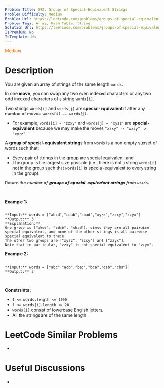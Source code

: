```yaml
---
Problem Title: 893. Groups of Special-Equivalent Strings
Problem Difficulty: Medium
Problem Url: https://leetcode.com/problems/groups-of-special-equivalent-strings/
Problem Tags: Array, Hash Table, String
Solution Url: https://leetcode.com/problems/groups-of-special-equivalent-strings/solution/
IsPremium: No
IsTemplate: No
---
```


<span style="color: rgb(239, 108, 0);">Medium</span>

# Description

You are given an array of strings of the same length `words`.


In one **move**, you can swap any two even indexed characters or any two odd indexed characters of a string `words[i]`.


Two strings `words[i]` and `words[j]` are **special-equivalent** if after any number of moves, `words[i] == words[j]`.


* For example, `words[i] = "zzxy"` and `words[j] = "xyzz"` are **special-equivalent** because we may make the moves `"zzxy" -> "xzzy" -> "xyzz"`.


A **group of special-equivalent strings** from `words` is a non-empty subset of words such that:


* Every pair of strings in the group are special equivalent, and
* The group is the largest size possible (i.e., there is not a string `words[i]` not in the group such that `words[i]` is special-equivalent to every string in the group).


Return *the number of **groups of special-equivalent strings** from* `words`.


 


**Example 1:**



```

**Input:** words = ["abcd","cdab","cbad","xyzz","zzxy","zzyx"]
**Output:** 3
**Explanation:** 
One group is ["abcd", "cdab", "cbad"], since they are all pairwise special equivalent, and none of the other strings is all pairwise special equivalent to these.
The other two groups are ["xyzz", "zzxy"] and ["zzyx"].
Note that in particular, "zzxy" is not special equivalent to "zzyx".

```

**Example 2:**



```

**Input:** words = ["abc","acb","bac","bca","cab","cba"]
**Output:** 3

```

 


**Constraints:**


* `1 <= words.length <= 1000`
* `1 <= words[i].length <= 20`
* `words[i]` consist of lowercase English letters.
* All the strings are of the same length.




# LeetCode Similar Problems

- []()

# Useful Discussions

- []()
